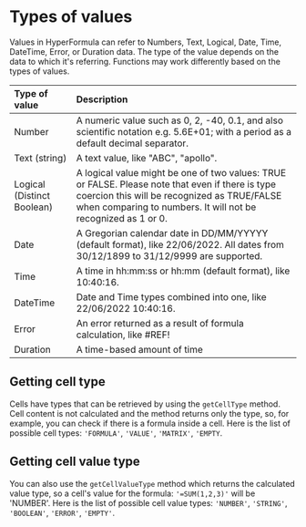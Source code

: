 # Types of values

Values in HyperFormula can refer to Numbers, Text, Logical, Date, Time,
DateTime, Error, or Duration data.  The type of the value depends on
the data to which it's referring. Functions may work differently based
on the types of values.

| Type of value | Description |
| :--- | :--- |
| Number | A numeric value such as 0, 2, -40, 0.1, and also scientific notation e.g. 5.6E+01; with a period as a default decimal separator. |
| Text (string) | A text value, like "ABC", "apollo". |
| Logical (Distinct Boolean) | A logical value might be one of two values: TRUE or FALSE. Please note that even if there is type coercion this will be recognized as TRUE/FALSE when comparing to numbers. It will not be recognized as 1 or 0. |
| Date | A Gregorian calendar date in DD/MM/YYYYY (default format), like 22/06/2022. All dates from 30/12/1899 to 31/12/9999 are supported. |
| Time | A time in hh:mm:ss or hh:mm (default format), like 10:40:16. |
| DateTime | Date and Time types combined into one, like 22/06/2022 10:40:16. |
| Error | An error returned as a result of formula calculation, like #REF! |
| Duration | A time-based amount of time |

## Getting cell type

Cells have types that can be retrieved by using the `getCellType`
method. Cell content is not calculated and the method returns only
the type, so, for example, you can check if there is a formula inside
a cell. Here is the list of possible cell types: `'FORMULA'`, `'VALUE'`,
`'MATRIX'`, `'EMPTY`.

## Getting cell value type

You can also use the `getCellValueType` method which returns
the calculated value type, so a cell's value for the formula:
`'=SUM(1,2,3)'` will be 'NUMBER'. Here is the list of possible cell value
types: `'NUMBER'`, `'STRING'`, `'BOOLEAN'`, `'ERROR'`, `'EMPTY'`.